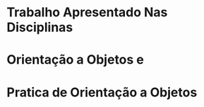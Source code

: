 # Trabalho Apresentado Nas Disciplinas 
# Orientação a Objetos e 
# Pratica de Orientação a Objetos
